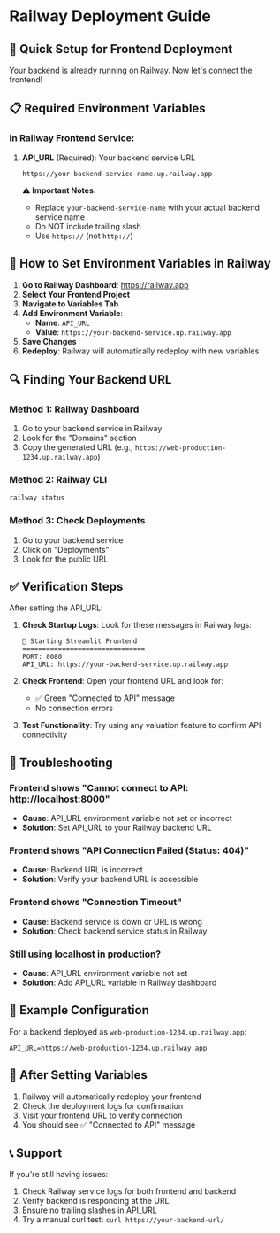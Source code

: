 # Railway Deployment Guide

## 🚀 Quick Setup for Frontend Deployment

Your backend is already running on Railway. Now let's connect the frontend!

## 📋 Required Environment Variables

### In Railway Frontend Service:

1. **API_URL** (Required): Your backend service URL
   ```
   https://your-backend-service-name.up.railway.app
   ```
   
   **⚠️ Important Notes:**
   - Replace `your-backend-service-name` with your actual backend service name
   - Do NOT include trailing slash
   - Use `https://` (not `http://`)

## 🔧 How to Set Environment Variables in Railway

1. **Go to Railway Dashboard**: https://railway.app
2. **Select Your Frontend Project**
3. **Navigate to Variables Tab**
4. **Add Environment Variable**:
   - **Name**: `API_URL`
   - **Value**: `https://your-backend-service.up.railway.app`
5. **Save Changes**
6. **Redeploy**: Railway will automatically redeploy with new variables

## 🔍 Finding Your Backend URL

### Method 1: Railway Dashboard
1. Go to your backend service in Railway
2. Look for the "Domains" section
3. Copy the generated URL (e.g., `https://web-production-1234.up.railway.app`)

### Method 2: Railway CLI
```bash
railway status
```

### Method 3: Check Deployments
1. Go to your backend service
2. Click on "Deployments"
3. Look for the public URL

## ✅ Verification Steps

After setting the API_URL:

1. **Check Startup Logs**: Look for these messages in Railway logs:
   ```
   🚀 Starting Streamlit Frontend
   ===============================
   PORT: 8080
   API_URL: https://your-backend-service.up.railway.app
   ```

2. **Check Frontend**: Open your frontend URL and look for:
   - ✅ Green "Connected to API" message
   - No connection errors

3. **Test Functionality**: Try using any valuation feature to confirm API connectivity

## 🐛 Troubleshooting

### Frontend shows "Cannot connect to API: http://localhost:8000"
- **Cause**: API_URL environment variable not set or incorrect
- **Solution**: Set API_URL to your Railway backend URL

### Frontend shows "API Connection Failed (Status: 404)"
- **Cause**: Backend URL is incorrect
- **Solution**: Verify your backend URL is accessible

### Frontend shows "Connection Timeout"
- **Cause**: Backend service is down or URL is wrong
- **Solution**: Check backend service status in Railway

### Still using localhost in production?
- **Cause**: API_URL environment variable not set
- **Solution**: Add API_URL variable in Railway dashboard

## 📱 Example Configuration

For a backend deployed as `web-production-1234.up.railway.app`:

```
API_URL=https://web-production-1234.up.railway.app
```

## 🔄 After Setting Variables

1. Railway will automatically redeploy your frontend
2. Check the deployment logs for confirmation
3. Visit your frontend URL to verify connection
4. You should see ✅ "Connected to API" message

## 📞 Support

If you're still having issues:
1. Check Railway service logs for both frontend and backend
2. Verify backend is responding at the URL
3. Ensure no trailing slashes in API_URL
4. Try a manual curl test: `curl https://your-backend-url/`